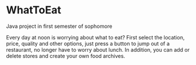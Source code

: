 # WhatToEat
Java project in first semester of sophomore

Every day at noon is worrying about what to eat? First select the location, price, quality and other options, just press a button to jump out of a restaurant, no longer have to worry about lunch. In addition, you can add or delete stores and create your own food archives.
